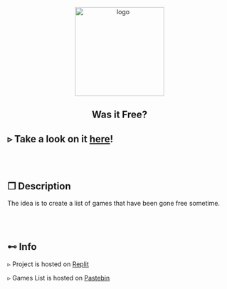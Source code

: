 <p align="center">
    <a href="https://store.steampowered.com/">
        <img src="https://i.imgur.com/WduAZ5Y.png" alt="logo" width="200">
    </a>
    <h2 align="center"> Was it Free? </h2>
</p>

## ▹ Take a look on it [here](https://was-it-free.hatakasy.repl.co/)!
<br><br>
## ❐ Description

The idea is to create a list of games that have been gone free sometime.

<br><br>

## ⊷ Info

▹ Project is hosted on [Replit](https://replit.com/@Hatakasy/was-it-free?v=1)

▹ Games List is hosted on [Pastebin](https://pastebin.com/1Nhr4740)
